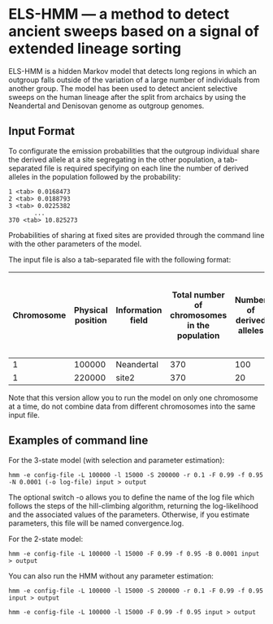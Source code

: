 # ELS-HMM — a method to detect ancient sweeps based on a signal of extended lineage sorting
ELS-HMM is a hidden Markov model that detects long regions in which an outgroup falls outside of the variation of a large number of individuals from another group. The model has been used to detect ancient selective sweeps on the human lineage after the split from archaics by using the Neandertal and Denisovan genome as outgroup genomes.

## Input Format
To configurate the emission probabilities that the outgroup individual share the derived allele at a site segregating in the other population, a tab-separated file is required specifying on each line the number of derived alleles in the population followed by the probability:
```
1 <tab> 0.0168473
2 <tab> 0.0188793
3 <tab> 0.0225382
       ...
370 <tab> 10.825273
```
Probabilities of sharing at fixed sites are provided through the command line with the other parameters of the model.

The input file is also a tab-separated file with the following format:

Chromosome | Physical position | Information field | Total number of chromosomes in the population | Number of derived alleles | State of the outgroup individual: A for Ancestral and D for Derived | Genetic distance from the previous site
---------- | ----------------- | ----------------- | --------------------------------------------- | ------------------------- | ------------------------------------------------------------------- | ---------------------------------------
1 | 100000 | Neandertal | 370 | 100 | D | 0.0001
1 | 220000 | site2 | 370 | 20 | A | 0.0012

Note that this version allow you to run the model on only one chromosome at a time, do not combine data from different chromosomes into the same input file. 

## Examples of command line

For the 3-state model (with selection and parameter estimation):
```
hmm -e config-file -L 100000 -l 15000 -S 200000 -r 0.1 -F 0.99 -f 0.95 -N 0.0001 (-o log-file) input > output
```
The optional switch -o allows you to define the name of the log file which follows the steps of the hill-climbing algorithm, returning the log-likelihood and the associated values of the parameters. Otherwise, if you estimate parameters, this file will be named convergence.log.

For the 2-state model:
```
hmm -e config-file -L 100000 -l 15000 -F 0.99 -f 0.95 -B 0.0001 input > output
```
You can also run the HMM without any parameter estimation:
```
hmm -e config-file -L 100000 -l 15000 -S 200000 -r 0.1 -F 0.99 -f 0.95 input > output
```
```
hmm -e config-file -L 100000 -l 15000 -F 0.99 -f 0.95 input > output
```
